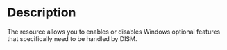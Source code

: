 # Description

The resource allows you to enables or disables Windows optional features
that specifically need to be handled by DISM.
